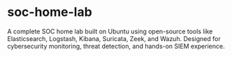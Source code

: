 # soc-home-lab
A complete SOC home lab built on Ubuntu using open-source tools like Elasticsearch, Logstash, Kibana, Suricata, Zeek, and Wazuh. Designed for cybersecurity monitoring, threat detection, and hands-on SIEM experience.
